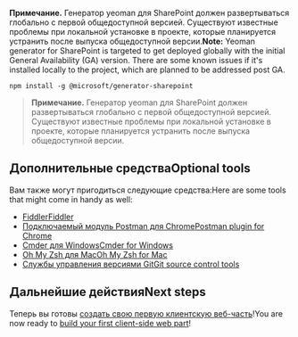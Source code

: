 <span data-ttu-id="6b16a-p106">**Примечание.** Генератор yeoman для SharePoint должен развертываться глобально с первой общедоступной версией. Существуют известные проблемы при локальной установке в проекте, которые планируется устранить после выпуска общедоступной версии.</span><span class="sxs-lookup"><span data-stu-id="6b16a-p106">**Note:** Yeoman generator for SharePoint is targeted to get deployed globally with the initial General Availability (GA) version. There are some known issues if it's installed locally to the project, which are planned to be addressed post GA.</span></span>
    
```
npm install -g @microsoft/generator-sharepoint 
```
>**Примечание.** Генератор yeoman для SharePoint должен развертываться глобально с первой общедоступной версией. Существуют известные проблемы при локальной установке в проекте, которые планируется устранить после выпуска общедоступной версии.


## <a name="optional-tools"></a><span data-ttu-id="6b16a-137">Дополнительные средства</span><span class="sxs-lookup"><span data-stu-id="6b16a-137">Optional tools</span></span>

<span data-ttu-id="6b16a-138">Вам также могут пригодиться следующие средства:</span><span class="sxs-lookup"><span data-stu-id="6b16a-138">Here are some tools that might come in handy as well:</span></span>

* [<span data-ttu-id="6b16a-139">Fiddler</span><span class="sxs-lookup"><span data-stu-id="6b16a-139">Fiddler</span></span>](http://www.telerik.com/fiddler)
* [<span data-ttu-id="6b16a-140">Подключаемый модуль Postman для Chrome</span><span class="sxs-lookup"><span data-stu-id="6b16a-140">Postman plugin for Chrome</span></span>](https://www.getpostman.com/docs/introduction)
* [<span data-ttu-id="6b16a-141">Cmder для Windows</span><span class="sxs-lookup"><span data-stu-id="6b16a-141">Cmder for Windows</span></span>](http://cmder.net/)
* [<span data-ttu-id="6b16a-142">Oh My Zsh для Mac</span><span class="sxs-lookup"><span data-stu-id="6b16a-142">Oh My Zsh for Mac</span></span>](http://ohmyz.sh/)
* [<span data-ttu-id="6b16a-143">Службы управления версиями Git</span><span class="sxs-lookup"><span data-stu-id="6b16a-143">Git source control tools</span></span>](https://git-scm.com/)

## <a name="next-steps"></a><span data-ttu-id="6b16a-144">Дальнейшие действия</span><span class="sxs-lookup"><span data-stu-id="6b16a-144">Next steps</span></span>

<span data-ttu-id="6b16a-145">Теперь вы готовы [создать свою первую клиентскую веб-часть](web-parts/get-started/build-a-hello-world-web-part)!</span><span class="sxs-lookup"><span data-stu-id="6b16a-145">You are now ready to [build your first client-side web part](web-parts/get-started/build-a-hello-world-web-part)!</span></span>
